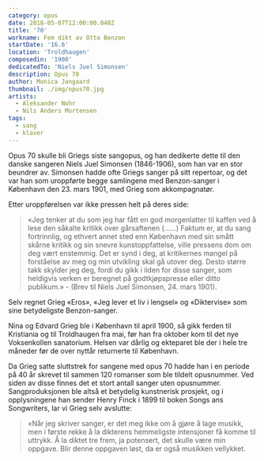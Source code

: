 ```yaml
---
category: opus
date: 2018-05-07T12:00:00.048Z
title: '70'
workname: Fem dikt av Otto Benzon
startDate: '16.6'
location: 'Troldhaugen'
composedin: '1900'
dedicatedTo: 'Niels Juel Simonsen'
description: Opus 70
author: Monica Jangaard
thumbnail: ./img/opus70.jpg
artists:
  - Aleksander Nohr
  - Nils Anders Mortensen
tags:
  - sang
  - klaver
---
```

Opus 70 skulle bli Griegs siste sangopus, og han dedikerte dette til den danske sangeren Niels Juel Simonsen (1846-1906), som han var en stor beundrer av. Simonsen hadde ofte Griegs sanger på sitt repertoar, og det var han som uroppførte begge samlingene med Benzon-sanger i København den 23. mars 1901, med Grieg som akkompagnatør.  

Etter uroppførelsen var ikke pressen helt på deres side:

> «Jeg tenker at du som jeg har fått en god morgenlatter til kaffen ved å lese den såkalte kritikk over gårsaftenen (……) Faktum er, at du sang fortrinnlig, og ethvert annet sted enn København med sin smått skårne kritikk og sin snevre kunstoppfattelse, ville pressens dom om deg vært enstemmig. Det er synd i deg, at kritikernes mangel på forståelse av meg og min utvikling skal gå utover deg. Desto større takk skylder jeg deg, fordi du gikk i ilden for disse sanger, som heldigvis verken er beregnet på godtkjøpspresse eller ditto publikum.» - (Brev til Niels Juel Simonsen, 24. mars 1901).

Selv regnet Grieg «Eros», «Jeg lever et liv i lengsel» og «Diktervise» som sine betydeligste Benzon-sanger.  

Nina og Edvard Grieg ble i København til april 1900, så gikk ferden til Kristiania og til Troldhaugen fra mai, før han fra oktober kom til det nye Voksenkollen sanatorium. Helsen var dårlig og ekteparet ble der i hele tre måneder før de over nyttår returnerte til København.

Da Grieg satte sluttstrek for sangene med opus 70 hadde han i en periode på 40 år skrevet til sammen 120 romanser som ble tildelt opusnummer. Ved siden av disse finnes det et stort antall sanger uten opusnummer. Sangproduksjonen ble altså et betydelig kunstnerisk prosjekt, og i opplysningene han sender Henry Finck i 1899 til boken Songs ans Songwriters, lar vi Grieg selv avslutte:

> «Når jeg skriver sanger, er det meg ikke om å gjøre å lage musikk, men i første rekke å la dikterens hemmeligste intensjoner få komme til uttrykk. Å la diktet tre frem, ja potensert, det skulle være min oppgave. Blir denne oppgaven løst, da er også musikken vellykket.
